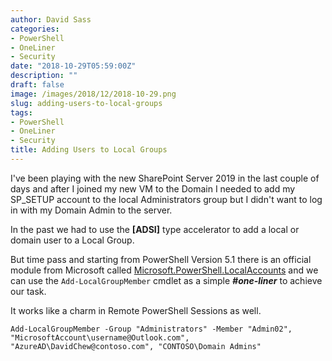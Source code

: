 ```yaml
---
author: David Sass
categories:
- PowerShell
- OneLiner
- Security
date: "2018-10-29T05:59:00Z"
description: ""
draft: false
image: /images/2018/12/2018-10-29.png
slug: adding-users-to-local-groups
tags:
- PowerShell
- OneLiner
- Security
title: Adding Users to Local Groups
---
```



I've been playing with the new SharePoint Server 2019 in the last  couple of days and after I joined my new VM to the Domain I needed to  add my SP_SETUP account to the local Administrators group but I didn't want to log in with my Domain Admin to the server.

In the past we had to use the **[ADSI]** type accelerator to add a local or domain user to a Local Group.

But time pass and starting from PowerShell Version 5.1 there is an official module from Microsoft called [Microsoft.PowerShell.LocalAccounts](https://docs.microsoft.com/en-us/powershell/module/microsoft.powershell.localaccounts/?view=powershell-5.1) and we can use the `Add-LocalGroupMember` cmdlet as a simple ***#one-liner*** to achieve our task.

It works like a charm in Remote PowerShell Sessions as well.

```
Add-LocalGroupMember -Group "Administrators" -Member "Admin02", "MicrosoftAccount\username@Outlook.com", "AzureAD\DavidChew@contoso.com", "CONTOSO\Domain Admins"
```



